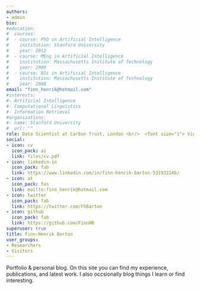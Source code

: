 ```yaml
---
authors:
- admin
bio: 
#education:
#  courses:
#  - course: PhD in Artificial Intelligence
#    institution: Stanford University
#    year: 2012
#  - course: MEng in Artificial Intelligence
#    institution: Massachusetts Institute of Technology
#    year: 2009
#  - course: BSc in Artificial Intelligence
#    institution: Massachusetts Institute of Technology
#    year: 2008
email: "finn_henrik@hotmail.com"
#interests:
#- Artificial Intelligence
#- Computational Linguistics
#- Information Retrieval
#organizations:
#- name: Stanford University
#  url: ""
role: Data Scientist at Carbon Trust, London <br/>  <font size="1"> Views are my own </font>
social:
- icon: cv
  icon_pack: ai
  link: files/cv.pdf
- icon: linkedin-in
  icon_pack: fab
  link: https://www.linkedin.com/in/finn-henrik-barton-53193214b/
- icon: at
  icon_pack: fas
  link: mailto:finn_henrik@hotmail.com
- icon: twitter
  icon_pack: fab
  link: https://twitter.com/FhBarton
- icon: github
  icon_pack: fab
  link: https://github.com/FinnHB
superuser: true
title: Finn-Henrik Barton
user_groups:
- Researchers
- Visitors
---
```

Portfolio & personal blog. On this site you can find my experience, publications, and latest work. I also occsionally blog things I learn or find interesting.
